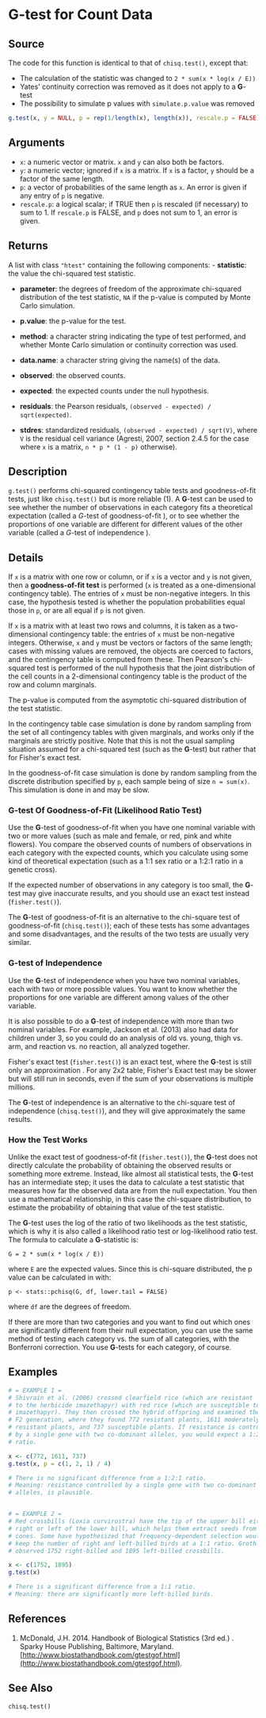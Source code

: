 # **G**-test for Count Data

## Source

The code for this function is identical to that of `chisq.test()`, except that:

 * The calculation of the statistic was changed to `2 * sum(x * log(x / E))`
 * Yates' continuity correction was removed as it does not apply to a **G**-test
 * The possibility to simulate p values with `simulate.p.value` was removed

```r
g.test(x, y = NULL, p = rep(1/length(x), length(x)), rescale.p = FALSE)
```

## Arguments

- `x`: a numeric vector or matrix. `x` and `y` can also both be factors.
- `y`: a numeric vector; ignored if `x` is a matrix. If `x` is a factor, `y` should be a factor of the same length.
- `p`: a vector of probabilities of the same length as `x`. An error is given if any entry of `p` is negative.
- `rescale.p`: a logical scalar; if TRUE then `p` is rescaled (if necessary) to sum to 1. If `rescale.p` is FALSE, and `p` does not sum to 1, an error is given.

## Returns

A list with class `"htest"` containing the following components: - **statistic**: the value the chi-squared test statistic.

 - **parameter**: the degrees of freedom of the approximate chi-squared distribution of the test statistic, `NA` if the p-value is computed by Monte Carlo simulation.

 - **p.value**: the p-value for the test.

 - **method**: a character string indicating the type of test performed, and whether Monte Carlo simulation or continuity correction was used.

 - **data.name**: a character string giving the name(s) of the data.

 - **observed**: the observed counts.

 - **expected**: the expected counts under the null hypothesis.

 - **residuals**: the Pearson residuals, `(observed - expected) / sqrt(expected)`.

 - **stdres**: standardized residuals, `(observed - expected) / sqrt(V)`, where `V` is the residual cell variance (Agresti, 2007, section 2.4.5 for the case where `x` is a matrix, `n * p * (1 - p)` otherwise).

## Description

`g.test()` performs chi-squared contingency table tests and goodness-of-fit tests, just like `chisq.test()` but is more reliable (1). A **G**-test can be used to see whether the number of observations in each category fits a theoretical expectation (called a _G_-test of goodness-of-fit ), or to see whether the proportions of one variable are different for different values of the other variable (called a _G_-test of independence ).

## Details

If `x` is a matrix with one row or column, or if `x` is a vector and `y` is not given, then a **goodness-of-fit test** is performed (`x` is treated as a one-dimensional contingency table). The entries of `x` must be non-negative integers. In this case, the hypothesis tested is whether the population probabilities equal those in `p`, or are all equal if `p` is not given.

If `x` is a matrix with at least two rows and columns, it is taken as a two-dimensional contingency table: the entries of `x` must be non-negative integers. Otherwise, `x` and `y` must be vectors or factors of the same length; cases with missing values are removed, the objects are coerced to factors, and the contingency table is computed from these. Then Pearson's chi-squared test is performed of the null hypothesis that the joint distribution of the cell counts in a 2-dimensional contingency table is the product of the row and column marginals.

The p-value is computed from the asymptotic chi-squared distribution of the test statistic.

In the contingency table case simulation is done by random sampling from the set of all contingency tables with given marginals, and works only if the marginals are strictly positive. Note that this is not the usual sampling situation assumed for a chi-squared test (such as the **G**-test) but rather that for Fisher's exact test.

In the goodness-of-fit case simulation is done by random sampling from the discrete distribution specified by `p`, each sample being of size `n = sum(x)`. This simulation is done in and may be slow.

### **G**-test Of Goodness-of-Fit (Likelihood Ratio Test)

 Use the **G**-test of goodness-of-fit when you have one nominal variable with two or more values (such as male and female, or red, pink and white flowers). You compare the observed counts of numbers of observations in each category with the expected counts, which you calculate using some kind of theoretical expectation (such as a 1:1 sex ratio or a 1:2:1 ratio in a genetic cross).

If the expected number of observations in any category is too small, the **G**-test may give inaccurate results, and you should use an exact test instead (`fisher.test()`).

The **G**-test of goodness-of-fit is an alternative to the chi-square test of goodness-of-fit (`chisq.test()`); each of these tests has some advantages and some disadvantages, and the results of the two tests are usually very similar.

### **G**-test of Independence

 Use the **G**-test of independence when you have two nominal variables, each with two or more possible values. You want to know whether the proportions for one variable are different among values of the other variable.

It is also possible to do a **G**-test of independence with more than two nominal variables. For example, Jackson et al. (2013) also had data for children under 3, so you could do an analysis of old vs. young, thigh vs. arm, and reaction vs. no reaction, all analyzed together.

Fisher's exact test (`fisher.test()`) is an exact test, where the **G**-test is still only an approximation . For any 2x2 table, Fisher's Exact test may be slower but will still run in seconds, even if the sum of your observations is multiple millions.

The **G**-test of independence is an alternative to the chi-square test of independence (`chisq.test()`), and they will give approximately the same results.

### How the Test Works

 Unlike the exact test of goodness-of-fit (`fisher.test()`), the **G**-test does not directly calculate the probability of obtaining the observed results or something more extreme. Instead, like almost all statistical tests, the **G**-test has an intermediate step; it uses the data to calculate a test statistic that measures how far the observed data are from the null expectation. You then use a mathematical relationship, in this case the chi-square distribution, to estimate the probability of obtaining that value of the test statistic.

The **G**-test uses the log of the ratio of two likelihoods as the test statistic, which is why it is also called a likelihood ratio test or log-likelihood ratio test. The formula to calculate a **G**-statistic is:

`G = 2 * sum(x * log(x / E))`

where `E` are the expected values. Since this is chi-square distributed, the p value can be calculated in with:

 

```
p <- stats::pchisq(G, df, lower.tail = FALSE)
```

 

where `df` are the degrees of freedom.

If there are more than two categories and you want to find out which ones are significantly different from their null expectation, you can use the same method of testing each category vs. the sum of all categories, with the Bonferroni correction. You use **G**-tests for each category, of course.

## Examples

```r
# = EXAMPLE 1 =
# Shivrain et al. (2006) crossed clearfield rice (which are resistant
# to the herbicide imazethapyr) with red rice (which are susceptible to
# imazethapyr). They then crossed the hybrid offspring and examined the
# F2 generation, where they found 772 resistant plants, 1611 moderately
# resistant plants, and 737 susceptible plants. If resistance is controlled
# by a single gene with two co-dominant alleles, you would expect a 1:2:1
# ratio.

x <- c(772, 1611, 737)
g.test(x, p = c(1, 2, 1) / 4)

# There is no significant difference from a 1:2:1 ratio.
# Meaning: resistance controlled by a single gene with two co-dominant
# alleles, is plausible.


# = EXAMPLE 2 =
# Red crossbills (Loxia curvirostra) have the tip of the upper bill either
# right or left of the lower bill, which helps them extract seeds from pine
# cones. Some have hypothesized that frequency-dependent selection would
# keep the number of right and left-billed birds at a 1:1 ratio. Groth (1992)
# observed 1752 right-billed and 1895 left-billed crossbills.

x <- c(1752, 1895)
g.test(x)

# There is a significant difference from a 1:1 ratio.
# Meaning: there are significantly more left-billed birds.
```

## References

1. McDonald, J.H. 2014. Handbook of Biological Statistics (3rd ed.) . Sparky House Publishing, Baltimore, Maryland. [http://www.biostathandbook.com/gtestgof.html](http://www.biostathandbook.com/gtestgof.html).

## See Also

`chisq.test()`



